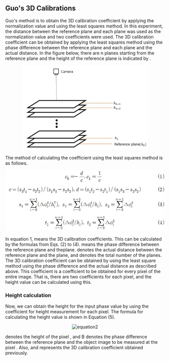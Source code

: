 Guo's 3D Calibrations  
---
Guo's method is to obtain the 3D calibration coefficient by applying the normalization value and using the least squares method. In this experiment, the distance between the reference plane and each plane was used as the normalization value and two coefficients were used. The 3D calibration coefficient can be obtained by applying the least squares method using the phase difference between the reference plane and each plane and the actual distance. In the figure below, there are n planes starting from the reference plane and the height of the reference plane is indicated by .  

<p align="center">
 <img src="System2.bmp" alt="System.jpg" width = "400" display="block" margin="0 auto"  />
</p>


The method of calculating the coefficient using the least squares method is as follows.  
<p align="center">
 <img src="guo's equations.JPG" alt="equation1" width = "600" display="block" margin="0 auto"  />
</p>

In equation 1, means the 3D calibration coefficients. This can be calculated by the formulas from Eqs. (2) to (4). means the phase difference between the reference plane and theplane. denotes the actual distance between the reference plane and the plane, and  denotes the total number of the planes. The 3D calibration coefficient can be obtained by using the least square method using the phase difference and the actual distance as described above. This coefficient is a coefficient to be obtained for every pixel of the entire image. That is, there are two coefficients for each pixel, and the height value can be calculated using this.  

### Height calculation  
Now, we can obtain the height for the input phase value by using the coefficient for height measurement for each pixel. The formula for calculating the height value is shown in Equation (5).  

<p align="center">
 <img src="/guo's equations2.jpg" alt="equation2" width = "500" display="block" margin="0 auto"  />
</p>

 denotes the height of the pixel , and B denotes the phase difference between the reference plane and the object image to be measured at the pixel . Also,  and represents the 3D calibration coefficient obtained previously.
